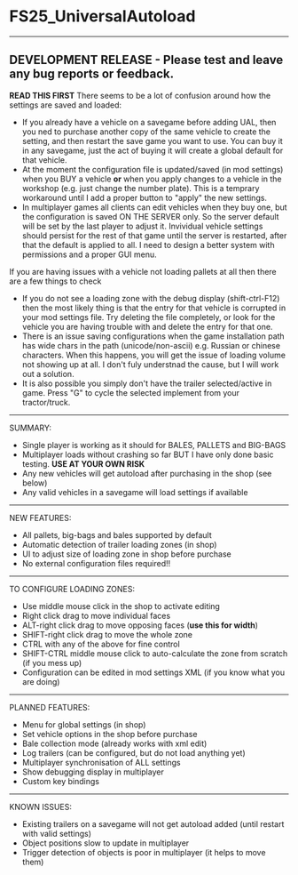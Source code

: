 # FS25_UniversalAutoload
---------------------------------------------------
DEVELOPMENT RELEASE - Please test and leave any bug reports or feedback.
---------------------------------------------------

**READ THIS FIRST**
There seems to be a lot of confusion around how the settings are saved and loaded:
- If you already have a vehicle on a savegame before adding UAL, then you ned to purchase another copy of the same vehicle to create the setting, and then restart the save game you want to use. You can buy it in any savegame, just the act of buying it will create a global default for that vehicle.
- At the moment the configuration file is updated/saved (in mod settings) when you BUY a vehicle **or** when you apply changes to a vehicle in the workshop (e.g. just change the number plate).  This is a temprary workaround until I add a proper button to "apply" the new settings.
- In multiplayer games all clients can edit vehicles when they buy one, but the configuration is saved ON THE SERVER only.  So the server default will be set by the last player to adjust it.  Invividual vehicle settings should persist for the rest of that game until the server is restarted, after that the default is applied to all.  I need to design a better system with permissions and a proper GUI menu.

If you are having issues with a vehicle not loading pallets at all then there are a few things to check
- If you do not see a loading zone with the debug display (shift-ctrl-F12) then the most likely thing is that the entry for that vehicle is corrupted in your mod settings file.  Try deleting the file completely, or look for the vehicle you are having trouble with and delete the entry for that one.
- There is an issue saving configurations when the game installation path has wide chars in the path (unicode/non-ascii) e.g. Russian or chinese characters.  When this happens, you will get the issue of loading volume not showing up at all.  I don't fuly understnad the cause, but I will work out a solution.
- It is also possible you simply don't have the trailer selected/active in game.  Press "G" to cycle the selected implement from your tractor/truck.

---------------------------------------------------
SUMMARY:
- Single player is working as it should for BALES, PALLETS and BIG-BAGS
- Multiplayer loads without crashing so far BUT I have only done basic testing. **USE AT YOUR OWN RISK**
- Any new vehicles will get autoload after purchasing in the shop (see below)
- Any valid vehicles in a savegame will load settings if available

---------------------------------------------------
NEW FEATURES:
- All pallets, big-bags and bales supported by default
- Automatic detection of trailer loading zones (in shop)
- UI to adjust size of loading zone in shop before purchase
- No external configuration files required!!

---------------------------------------------------
TO CONFIGURE LOADING ZONES:
- Use middle mouse click in the shop to activate editing
- Right click drag to move individual faces
- ALT-right click drag to move opposing faces (**use this for width**)
- SHIFT-right click drag to move the whole zone
- CTRL with any of the above for fine control
- SHIFT-CTRL middle mouse click to auto-calculate the zone from scratch (if you mess up)
- Configuration can be edited in mod settings XML (if you know what you are doing)

---------------------------------------------------
PLANNED FEATURES:
- Menu for global settings (in shop)
- Set vehicle options in the shop before purchase
- Bale collection mode (already works with xml edit)
- Log trailers (can be configured, but do not load anything yet)
- Multiplayer synchronisation of ALL settings
- Show debugging display in multiplayer
- Custom key bindings

---------------------------------------------------
KNOWN ISSUES:
- Existing trailers on a savegame will not get autoload added (until restart with valid settings)
- Object positions slow to update in multiplayer
- Trigger detection of objects is poor in multiplayer (it helps to move them)
